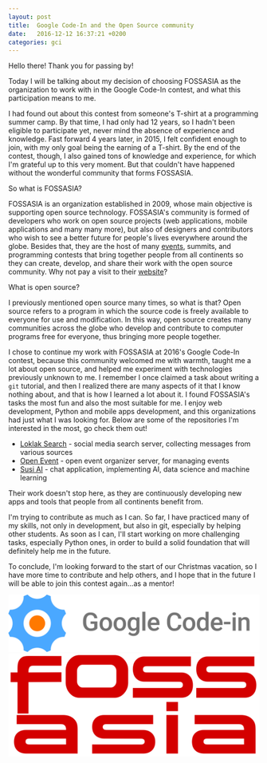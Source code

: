 ```yaml
---
layout: post
title:  Google Code-In and the Open Source community
date:   2016-12-12 16:37:21 +0200
categories: gci
---
```

Hello there! Thank you for passing by!

Today I will be talking about my decision of choosing FOSSASIA as the organization to work with in the Google Code-In contest, and what this
participation means to me.

I had found out about this contest from someone's T-shirt at a programming summer camp. By that time, I had only had 12 years, so I hadn't been eligible to participate yet, never mind the absence of experience and knowledge. Fast forward 4 years later, in 2015, I felt confident enough to join, with my only goal being the earning of a T-shirt. By the end of the contest, though, I also gained tons of knowledge and experience, for which I'm grateful up to this very moment. But that couldn't have happened without the wonderful community that forms FOSSASIA.

So what is FOSSASIA?

FOSSASIA is an organization established in 2009, whose main objective is supporting open source technology. FOSSASIA's community is formed of developers who work on open source projects (web applications, mobile applications and many many more), but also of designers and contributors who wish to see a better future for people's lives everywhere around the globe. Besides that, they are the host of many [events](http://events.fossasia.org/), summits, and programming contests that bring together people from all continents so they can create, develop, and share their work with the open source community. Why not pay a visit to their [website](https://fossasia.org)?

What is open source?

I previously mentioned open source many times, so what is that? Open source refers to a program in which the source code is freely available to everyone for use and modification. In this way, open source creates many communities across the globe who develop and contribute to computer programs free for everyone, thus bringing more people together.

I chose to continue my work with FOSSASIA at 2016's Google Code-In contest, because this community welcomed me with warmth, taught me a lot about open source, and helped me experiment with technologies previously unknown to me. I remember I once claimed a task about writing a `git` tutorial, and then I realized there are many aspects of it that I know nothing about, and that is how I learned a lot about it. I found FOSSASIA's tasks the most fun and also the most suitable for me. I enjoy web development, Python and mobile apps development, and this organizations had just what I was looking for. Below are some of the repositories I'm interested in the most, go check them out!

- [Loklak Search](https://github.com/fossasia/loklak_search) - social media search server, collecting messages from various sources
- [Open Event](https://github.com/fossasia/open-event-orga-server) - open event organizer server, for managing events
- [Susi AI](https://github.com/fossasia/susi_android) - chat application, implementing AI, data science and machine learning

Their work doesn't stop here, as they are continuously developing new apps and tools that people from all continents benefit from.

I'm trying to contribute as much as I can. So far, I have practiced many of my skills, not only in development, but also in git, especially by helping other students. As soon as I can, I'll start working on more challenging tasks, especially Python ones, in order to build a solid foundation that will definitely help me in the future.

To conclude, I'm looking forward to the start of our Christmas vacation, so I have more time to contribute and help others, and I hope that in the future I will be able to join this contest again...as a mentor!

![Google Code-In](/images/gci.jpg)
![FOSSASIA](/images/fossasia.png)
